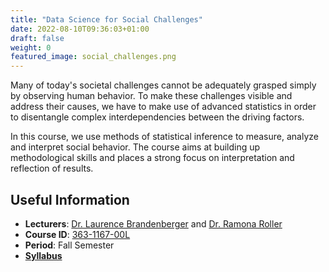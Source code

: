 ```yaml
---
title: "Data Science for Social Challenges"
date: 2022-08-10T09:36:03+01:00
draft: false
weight: 0
featured_image: social_challenges.png
---
```


Many of today's societal challenges cannot be adequately grasped simply by observing human behavior. To make these challenges visible and address their causes, we have to make use of advanced statistics in order to disentangle complex interdependencies between the driving factors.

In this course, we use methods of statistical inference to measure, analyze and interpret social behavior. The course aims at building up methodological skills and places a strong focus on interpretation and reflection of results.


## Useful Information

- **Lecturers**: [Dr. Laurence Brandenberger][lb] and [Dr. Ramona Roller][rr]
- **Course ID**: [363-1167-00L][vvz]
- **Period**: Fall Semester
- <a href="syllabus_02.pdf">**Syllabus**</a>

[lb]: /team/laurence_brandenberger
[rr]: /team/ramona_roller
[vvz]: http://www.vvz.ethz.ch/lerneinheitPre.do?semkez=2022W&lerneinheitId=164818&lang=en


